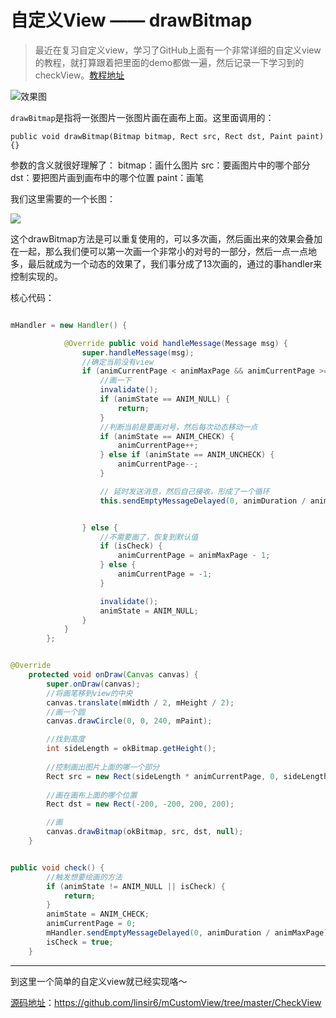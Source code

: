 # 自定义View —— drawBitmap

> 最近在复习自定义view，学习了GitHub上面有一个非常详细的自定义view的教程，就打算跟着把里面的demo都做一遍，然后记录一下学习到的checkView。[教程地址](http://www.gcssloop.com/customview/CustomViewIndex)


![效果图](https://ws2.sinaimg.cn/large/006tNbRwly1ffxxfb2a80g308i0f80vk.gif)


``drawBitmap``是指将一张图片一张图片画在画布上面。这里面调用的：

```
public void drawBitmap(Bitmap bitmap, Rect src, Rect dst, Paint paint) {}
```

参数的含义就很好理解了：
bitmap：画什么图片
src：要画图片中的哪个部分
dst：要把图片画到画布中的哪个位置
paint：画笔

我们这里需要的一个长图：

![](http://upload-images.jianshu.io/upload_images/2585384-e55222c86cd8af0c.jpg?imageMogr2/auto-orient/strip%7CimageView2/2/w/1240)

这个drawBitmap方法是可以重复使用的，可以多次画，然后画出来的效果会叠加在一起，那么我们便可以第一次画一个非常小的对号的一部分，然后一点一点地多，最后就成为一个动态的效果了，我们事分成了13次画的，通过的事handler来控制实现的。


核心代码：


```java

mHandler = new Handler() {

            @Override public void handleMessage(Message msg) {
                super.handleMessage(msg);
                //确定当前没有view
                if (animCurrentPage < animMaxPage && animCurrentPage >= 0) {
                    //画一下
                    invalidate();
                    if (animState == ANIM_NULL) {
                        return;
                    }
                    //判断当前是要画对号，然后每次动态移动一点
                    if (animState == ANIM_CHECK) {
                        animCurrentPage++;
                    } else if (animState == ANIM_UNCHECK) {
                        animCurrentPage--;
                    }

                    // 延时发送消息，然后自己接收，形成了一个循环
                    this.sendEmptyMessageDelayed(0, animDuration / animMaxPage);


                } else {
                    //不需要画了，恢复到默认值
                    if (isCheck) {
                        animCurrentPage = animMaxPage - 1;
                    } else {
                        animCurrentPage = -1;
                    }

                    invalidate();
                    animState = ANIM_NULL;
                }
            }
        };

```


```java

@Override
    protected void onDraw(Canvas canvas) {
        super.onDraw(canvas);
        //将画笔移到view的中央
        canvas.translate(mWidth / 2, mHeight / 2);
        //画一个圆
        canvas.drawCircle(0, 0, 240, mPaint);

        //找到高度
        int sideLength = okBitmap.getHeight();
        
        //控制画出图片上面的哪一个部分
        Rect src = new Rect(sideLength * animCurrentPage, 0, sideLength * (animCurrentPage + 1), sideLength);
        
        //画在画布上面的哪个位置
        Rect dst = new Rect(-200, -200, 200, 200);

        //画
        canvas.drawBitmap(okBitmap, src, dst, null);
    }

```


```java

public void check() {
        //触发想要绘画的方法
        if (animState != ANIM_NULL || isCheck) {
            return;
        }
        animState = ANIM_CHECK;
        animCurrentPage = 0;
        mHandler.sendEmptyMessageDelayed(0, animDuration / animMaxPage);
        isCheck = true;
    }
```


----

到这里一个简单的自定义view就已经实现咯～


[源码地址](https://github.com/linsir6/mCustomView/tree/master/CheckView)：https://github.com/linsir6/mCustomView/tree/master/CheckView
